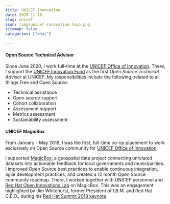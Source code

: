 ```yaml
---
title: UNICEF Innovation
date: 2020-11-10
slug: unicef
icon: /img/unicef-innovation-logo.png
sitemap: false
categories: ["what"]

---
```


#### Open Source Technical Advisor

Since June 2020, I work full-time at the [UNICEF Office of Innovation][1].
There, I support the [UNICEF Innovation Fund][2] as the first _Open Source Technical Advisor_ at UNICEF.
My responsibilities include the following, related to all things Free and Open Source:

* Technical assistance
* Open source support
* Cohort collaboration
* Assessment support
* Metrics assessment
* Sustainability assessment

#### UNICEF MagicBox

From January - May 2018, I was the first, full-time co-op placement to work exclusively on Open Source community for [UNICEF Office of Innovation][1].

I supported [MagicBox][3], a geospatial data project connecting unrelated datasets into actionable feedback for local governments and municipalities.
I improved Open Source best practices to enable continuous integration, agile development practices, and created a 12 month Open Source community roadmap.
There, I worked together with UNICEF personnel and [Red Hat Open Innovations Lab][4] on MagicBox.
This was an engagement highlighted by Jim Whitehurst, former President of I.B.M. and Red Hat C.E.O., during his [Red Hat Summit 2018 keynote][5].

[1]: https://www.unicef.org/innovation/
[2]: https://www.unicefinnovationfund.org/
[3]: https://www.unicef.org/innovation/Magicbox
[4]: https://www.redhat.com/en/services/consulting/open-innovation-labs
[5]: https://youtu.be/Ui-n-n_w8Ok?t=4401
